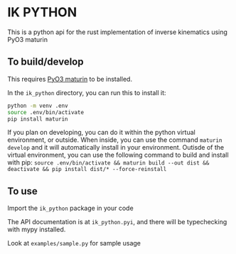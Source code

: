 # IK PYTHON

This is a python api for the rust implementation of inverse kinematics using PyO3 maturin

## To build/develop

This requires [PyO3 maturin](https://pyo3.rs/v0.21.2/) to be installed.

In the `ik_python` directory, you can run this to install it:
```bash
python -m venv .env
source .env/bin/activate
pip install maturin
```

If you plan on developing, you can do it within the python virtual environment, or outside.
When inside, you can use the command `maturin develop` and it will automatically install in your environment.
Outisde of the virtual environment, you can use the following command to build and install with pip:
`source .env/bin/activate && maturin build --out dist && deactivate && pip install dist/* --force-reinstall`


## To use

Import the `ik_python` package in your code

The API documentation is at `ik_python.pyi`, and there will be typechecking with mypy installed.

Look at `examples/sample.py` for sample usage
